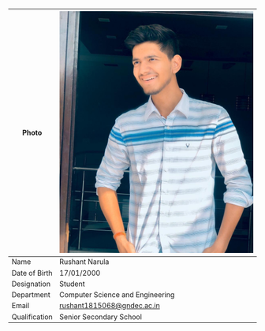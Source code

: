 
| Photo | ![Display picture](Photos/Rushant.png) 
| ------ | -------- |
| Name | Rushant Narula |
| Date of Birth | 17/01/2000 |
| Designation | Student |
| Department | Computer Science and Engineering |
| Email | rushant1815068@gndec.ac.in |
| Qualification | Senior Secondary School |
